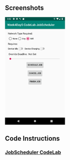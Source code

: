 ## Screenshots ##
<p float="left">
  <img src="/screenshots/1.png" width="200" />
</p>

## Code Instructions ##
### [JobScheduler CodeLab](https://codelabs.developers.google.com/codelabs/android-training-job-scheduler/index.html?index=..%2F..%2Fandroid-training#0) ###
